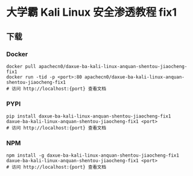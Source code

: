# 大学霸 Kali Linux 安全渗透教程 fix1

## 下载

### Docker

```
docker pull apachecn0/daxue-ba-kali-linux-anquan-shentou-jiaocheng-fix1
docker run -tid -p <port>:80 apachecn0/daxue-ba-kali-linux-anquan-shentou-jiaocheng-fix1
# 访问 http://localhost:{port} 查看文档
```

### PYPI

```
pip install daxue-ba-kali-linux-anquan-shentou-jiaocheng-fix1
daxue-ba-kali-linux-anquan-shentou-jiaocheng-fix1 <port>
# 访问 http://localhost:{port} 查看文档
```

### NPM

```
npm install -g daxue-ba-kali-linux-anquan-shentou-jiaocheng-fix1
daxue-ba-kali-linux-anquan-shentou-jiaocheng-fix1 <port>
# 访问 http://localhost:{port} 查看文档
```